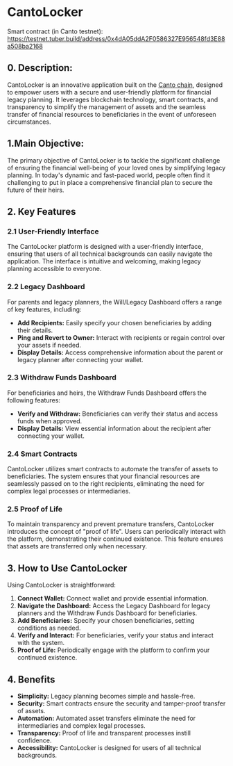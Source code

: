 # CantoLocker

Smart contract (in Canto testnet): https://testnet.tuber.build/address/0x4dA05ddA2F0586327E956548fd3E88a508ba2168

## 0. Description:
CantoLocker is an innovative application built on the [Canto chain](https://canto.io/), designed to empower users with a secure and user-friendly platform for financial legacy planning. It leverages blockchain technology, smart contracts, and transparency to simplify the management of assets and the seamless transfer of financial resources to beneficiaries in the event of unforeseen circumstances.


## 1.Main Objective:
The primary objective of CantoLocker is to tackle the significant challenge of ensuring the financial well-being of your loved ones by simplifying legacy planning. In today's dynamic and fast-paced world, people often find it challenging to put in place a comprehensive financial plan to secure the future of their heirs. 



## 2. Key Features

### 2.1 User-Friendly Interface

The CantoLocker platform is designed with a user-friendly interface, ensuring that users of all technical backgrounds can easily navigate the application. The interface is intuitive and welcoming, making legacy planning accessible to everyone.

### 2.2 Legacy Dashboard

For parents and legacy planners, the Will/Legacy Dashboard offers a range of key features, including:

- **Add Recipients:** Easily specify your chosen beneficiaries by adding their details.
- **Ping and Revert to Owner:** Interact with recipients or regain control over your assets if needed.
- **Display Details:** Access comprehensive information about the parent or legacy planner after connecting your wallet.

### 2.3 Withdraw Funds Dashboard

For beneficiaries and heirs, the Withdraw Funds Dashboard offers the following features:

- **Verify and Withdraw:** Beneficiaries can verify their status and access funds when approved.
- **Display Details:** View essential information about the recipient after connecting your wallet.

### 2.4 Smart Contracts

CantoLocker utilizes smart contracts to automate the transfer of assets to beneficiaries. The system ensures that your financial resources are seamlessly passed on to the right recipients, eliminating the need for complex legal processes or intermediaries.

### 2.5 Proof of Life

To maintain transparency and prevent premature transfers, CantoLocker introduces the concept of "proof of life". Users can periodically interact with the platform, demonstrating their continued existence. This feature ensures that assets are transferred only when necessary.

## 3. How to Use CantoLocker

Using CantoLocker is straightforward:

1. **Connect Wallet:** Connect wallet and provide essential information.
2. **Navigate the Dashboard:** Access the Legacy Dashboard for legacy planners and the Withdraw Funds Dashboard for beneficiaries.
3. **Add Beneficiaries:** Specify your chosen beneficiaries, setting conditions as needed.
4. **Verify and Interact:** For beneficiaries, verify your status and interact with the system.
5. **Proof of Life:** Periodically engage with the platform to confirm your continued existence.


## 4. Benefits

- **Simplicity:** Legacy planning becomes simple and hassle-free.
- **Security:** Smart contracts ensure the security and tamper-proof transfer of assets.
- **Automation:** Automated asset transfers eliminate the need for intermediaries and complex legal processes.
- **Transparency:** Proof of life and transparent processes instill confidence.
- **Accessibility:** CantoLocker is designed for users of all technical backgrounds.

